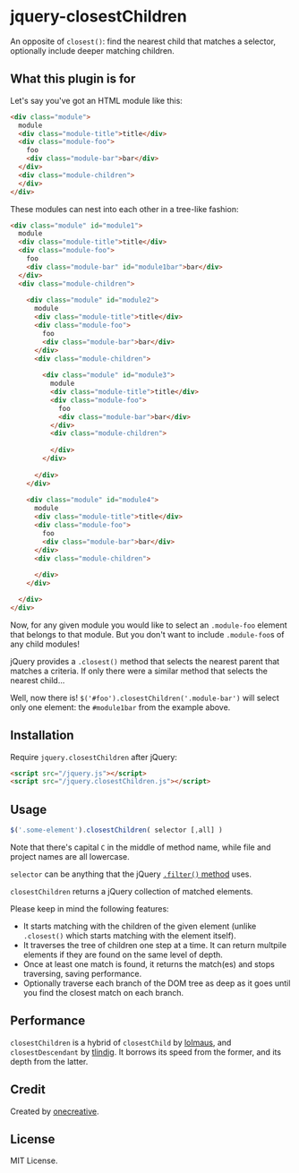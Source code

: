 jquery-closestChildren
===================

An opposite of `closest()`: find the nearest child that matches a selector, optionally include deeper matching children.


What this plugin is for
-----------------------

Let's say you've got an HTML module like this:

```html
<div class="module">
  module
  <div class="module-title">title</div>
  <div class="module-foo">
    foo
    <div class="module-bar">bar</div>
  </div>
  <div class="module-children">
  </div>
</div>

```

These modules can nest into each other in a tree-like fashion:

```html
<div class="module" id="module1">
  module
  <div class="module-title">title</div>
  <div class="module-foo">
    foo
    <div class="module-bar" id="module1bar">bar</div>
  </div>
  <div class="module-children">
  
    <div class="module" id="module2">
      module
      <div class="module-title">title</div>
      <div class="module-foo">
        foo
        <div class="module-bar">bar</div>
      </div>
      <div class="module-children">
      
        <div class="module" id="module3">
          module
          <div class="module-title">title</div>
          <div class="module-foo">
            foo
            <div class="module-bar">bar</div>
          </div>
          <div class="module-children">
          
          </div>
        </div>
        
      </div>
    </div>
    
    <div class="module" id="module4">
      module
      <div class="module-title">title</div>
      <div class="module-foo">
        foo
        <div class="module-bar">bar</div>
      </div>
      <div class="module-children">
      
      </div>
    </div>

  </div>
</div>

```

Now, for any given module you would like to select an `.module-foo` element that belongs to that module. But you don't want to include `.module-foo`s of any child modules!

jQuery provides a `.closest()` method that selects the nearest parent that matches a criteria. If only there were a similar method that selects the nearest child...

Well, now there is! `$('#foo').closestChildren('.module-bar')` will select only one element: the `#module1bar` from the example above.


## Installation

Require `jquery.closestChildren` after jQuery:


```html
<script src="/jquery.js"></script>
<script src="/jquery.closestChildren.js"></script>
```


## Usage

```js
$('.some-element').closestChildren( selector [,all] )
```

Note that there's capital `C` in the middle of method name, while file and project names are all lowercase.

`selector` can be anything that the jQuery [`.filter()` method](http://api.jquery.com/filter/) uses.

`closestChildren` returns a jQuery collection of matched elements.

Please keep in mind the following features:

* It starts matching with the children of the given element (unlike `.closest()` which starts matching with the element itself).
* It traverses the tree of children one step at a time. It can return multpile elements if they are found on the same level of depth.
* Once at least one match is found, it returns the match(es) and stops traversing, saving performance.
* Optionally traverse each branch of the DOM tree as deep as it goes until you find the closest match on each branch.


## Performance
`closestChildren` is a hybrid of `closestChild` by [lolmaus](http://github.com/lolmaus/), and `closestDescendant` by [tlindig](https://github.com/tlindig). It borrows its speed from the former, and its depth from the latter.


## Credit

Created by [onecreative](https://github.com/onecreative).

## License

MIT License.
